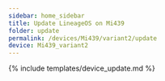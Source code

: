 ```yaml
---
sidebar: home_sidebar
title: Update LineageOS on Mi439
folder: update
permalink: /devices/Mi439/variant2/update
device: Mi439_variant2
---
```

{% include templates/device_update.md %}
